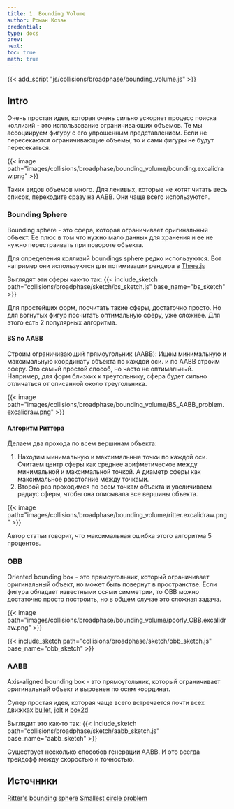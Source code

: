 ```yaml
---
title: 1. Bounding Volume
author: Роман Козак
credential:
type: docs
prev: 
next: 
toc: true
math: true
---
```


{{< add_script "js/collisions/broadphase/bounding_volume.js" >}}

## Intro

Очень простая идея, которая очень сильно ускоряет процесс поиска коллизий - это использование ограничивающих объемов.
Те мы ассоциируем фигуру с его упрощенным представлением.
Если не пересекаются ограничивающие объемы, то и сами фигуры не будут пересекаться.

{{< image path="images/collisions/broadphase/bounding_volume/bounding.excalidraw.png" >}}


Таких видов объемов много. Для ленивых, которые не хотят читать весь список, переходите сразу на AABB. Они чаще всего используются.

### Bounding Sphere
Bounding sphere - это сфера, которая ограничивает оригинальный объект. Ее плюс в том что нужно мало данных для хранения и ее не нужно перестраивать при повороте объекта.

Для определения коллизий boundings sphere редко используются. Вот например они используются для потимизации рендера в [Three.js](https://threejs.org/docs/#api/en/core/BufferGeometry.computeBoundingSphere)

Выглядят эти сферы как-то так:
{{< include_sketch path="collisions/broadphase/sketch/bs_sketch.js" base_name="bs_sketch" >}}

Для простейших форм, посчитать такие сферы, достаточно просто. Но для вогнутых фигур посчитать оптимальную сферу, уже сложнее.
Для этого есть 2 популярных алгоритма.

#### BS по AABB
Строим ограничивающий прямоугольник (AABB): Ищем минимальную и максимальную координату объекта по каждой оси.
и по AABB строим сферу. Это самый простой способ, но часто не оптимальный.
Например, для форм близких к треугольнику, сфера будет сильно отличаться от описанной около треугольника.

{{< image path="images/collisions/broadphase/bounding_volume/BS_AABB_problem.excalidraw.png" >}}


#### Алгоритм Риттера
Делаем два прохода по всем вершинам объекта:
1. Находим минимальную и максимальные точки по каждой оси.
Считаем центр сферы как среднее арифметическое между минимальной и максимальной точкой.
А диаметр сферы как максимальное расстояние между точками. 
2. Второй раз проходимся по всем точкам объекта и увеличиваем радиус сферы, чтобы она описывала все вершины объекта.

{{< image path="images/collisions/broadphase/bounding_volume/ritter.excalidraw.png" >}}

Автор статьи говорит, что максимальная ошибка этого алгоритма 5 процентов. 

### OBB
Oriented bounding box - это прямоугольник, который ограничивает оригинальный объект, но может быть повернут в пространстве.
Если фигура обладает известными осями симметрии, то OBB можно достаточно просто построить, но в общем случае это сложная задача.

{{< image path="images/collisions/broadphase/bounding_volume/poorly_OBB.excalidraw.png" >}}


{{< include_sketch path="collisions/broadphase/sketch/obb_sketch.js" base_name="obb_sketch" >}}

### AABB
Axis-aligned bounding box - это прямоугольник, который ограничивает оригинальный объект и выровнен по осям координат.

Супер простая идея, которая чаще всего встречается почти всех движках
[bullet](https://pybullet.org/Bullet/BulletFull/classbtAABB.html),
[jolt](https://jrouwe.github.io/JoltPhysics/class_a_a_b_b_tree_builder.html) и
[box2d](https://box2d.org/files/ErinCatto_DynamicBVH_GDC2019.pdf)

Выглядит это как-то так:
{{< include_sketch path="collisions/broadphase/sketch/aabb_sketch.js" base_name="aabb_sketch" >}}

Существует несколько способов генерации AABB. И это всегда трейдофф между скоростью и точностью.


## Источники  
  
[Ritter's bounding sphere](https://www.researchgate.net/publication/242453691_An_Efficient_Bounding_Sphere)
[Smallest circle problem](https://en.wikipedia.org/wiki/Smallest-circle_problem)
